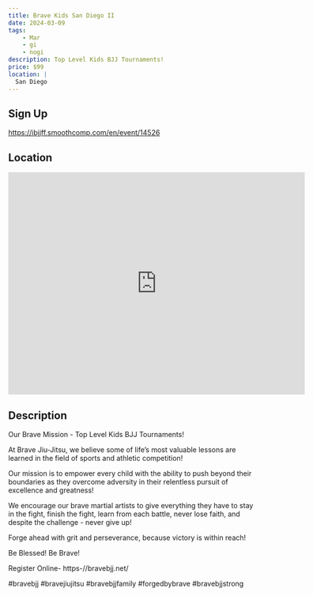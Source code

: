```yaml
---
title: Brave Kids San Diego II
date: 2024-03-09
tags:
    - Mar
    - gi 
    - nogi 
description: Top Level Kids BJJ Tournaments!
price: $99
location: |
  San Diego
---
```

## Sign Up
https://ibjjff.smoothcomp.com/en/event/14526

## Location
<iframe src="https://www.google.com/maps/embed?pb=!1m18!1m12!1m3!1d12345.6789!2d-117.2027635!3d33.0914171!2m3!1f0!2f0!3f0!3m2!1i1024!2i768!4f13.1!3m3!1m2!1s0x0%3A0x0!2z33.0914171!5e0!3m2!1sen!2sus!4v1234567890" width="600" height="450" style="border:0;" allowfullscreen="" loading="lazy"></iframe>

## Description
Our Brave Mission - Top Level Kids BJJ Tournaments!


At Brave Jiu-Jitsu, we believe some of life’s most valuable lessons are learned in the field of sports and athletic competition!


Our mission is to empower every child with the ability to push beyond their boundaries as they overcome adversity in their relentless pursuit of excellence and greatness!


We encourage our brave martial artists to give everything they have to stay in the fight, finish the fight, learn from each battle, never lose faith, and despite the challenge - never give up!


Forge ahead with grit and perseverance, because victory is within reach!


Be Blessed! Be Brave!


Register Online- https-//bravebjj.net/


#bravebjj #bravejiujitsu #bravebjjfamily #forgedbybrave #bravebjjstrong